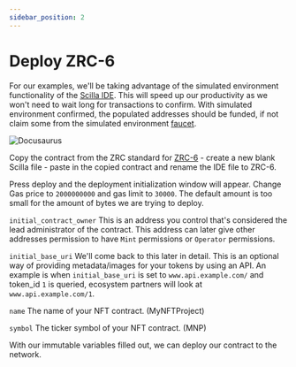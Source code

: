 ```yaml
---
sidebar_position: 2
---
```


# Deploy ZRC-6

For our examples, we'll be taking advantage of the simulated environment functionality of the [Scilla IDE](https://ide.zilliqa.com/#/). This will speed up our productivity as we won't need to wait long for transactions to confirm. With simulated environment confirmed, the populated addresses should be funded, if not claim some from the simulated environment [faucet](https://dev-wallet.zilliqa.com/faucet?network=isolated_server).

![Docusaurus](/img/tutorials/mynftproject/zrc6-params.png)

Copy the contract from the ZRC standard for [ZRC-6](https://github.com/Zilliqa/ZRC/blob/master/zrcs/zrc-6.md) - create a new blank Scilla file - paste in the copied contract and rename the IDE file to ZRC-6.

Press deploy and the deployment initialization window will appear. Change Gas price to ```2000000000``` and gas limit to ```30000```. The default amount is too small for the amount of bytes we are trying to deploy.

```initial_contract_owner``` This is an address you control that's considered the lead administrator of the contract. This address can later give other addresses permission to have ```Mint``` permissions or ```Operator``` permissions.

```initial_base_uri``` We'll come back to this later in detail. This is an optional way of providing metadata/images for your tokens by using an API. 
An example is when ```initial_base_uri``` is set to ```www.api.example.com/``` and token_id ```1``` is queried, ecosystem partners will look at ```www.api.example.com/1```. 

```name``` The name of your NFT contract. (MyNFTProject)

```symbol``` The ticker symbol of your NFT contract. (MNP)

With our immutable variables filled out, we can deploy our contract to the network.